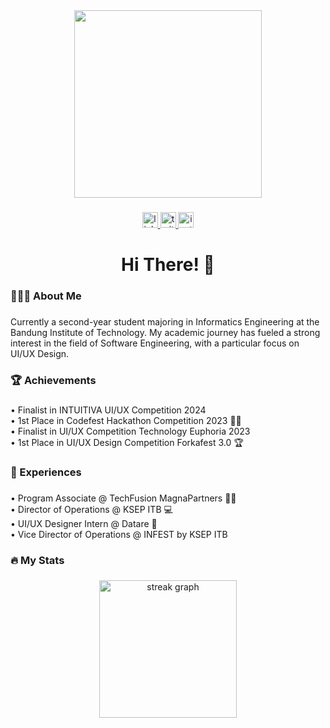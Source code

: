 <div align="center">
  <img height="300" src="https://i.pinimg.com/originals/8a/bc/28/8abc2816d74e32ee53c2f9e3807b19d6.gif"  />
</div>

###

<div align="center">
  <a href="nkedin.com/in/atqiyahaydar/" target="_blank">
    <img src="https://img.shields.io/static/v1?message=LinkedIn&logo=linkedin&label=&color=0077B5&logoColor=white&labelColor=&style=for-the-badge" height="25" alt="linkedin logo"  />
  </a>
  <a href="https://x.com/atqiyahaydar" target="_blank">
    <img src="https://img.shields.io/static/v1?message=Twitter&logo=twitter&label=&color=1DA1F2&logoColor=white&labelColor=&style=for-the-badge" height="25" alt="twitter logo"  />
  </a>
  <a href="https://www.instagram.com/atqiyahaydar/" target="_blank">
    <img src="https://img.shields.io/static/v1?message=Instagram&logo=instagram&label=&color=E4405F&logoColor=white&labelColor=&style=for-the-badge" height="25" alt="instagram logo"  />
  </a>
</div>

###

<h1 align="center">Hi There! 👋</h1>

###

<h3 align="left">🧑🏻‍💻  About Me</h3>

###

<p align="left">Currently a second-year student majoring in Informatics Engineering at the Bandung Institute of Technology. My academic journey has fueled a strong interest in the field of Software Engineering, with a particular focus on UI/UX Design.</p>

###

<h3 align="left">🏆 Achievements</h3>

###

<p align="left">• Finalist in INTUITIVA UI/UX Competition 2024<br>• 1st Place in Codefest Hackathon Competition 2023 👨‍💻<br>• Finalist in UI/UX Competition Technology Euphoria 2023<br>• 1st Place in UI/UX Design Competition Forkafest 3.0 🏆</p>

###

<h3 align="left">💼 Experiences</h3>

###

<p align="left">• Program Associate @ TechFusion MagnaPartners 👨‍💻 <br>• Director of Operations @ KSEP ITB 💻<br>• UI/UX Designer Intern @ Datare 🏥<br>• Vice Director of Operations @ INFEST by KSEP ITB</p>

###

<h3 align="left">🔥   My Stats</h3>

###

<div align="center">
  <img src="https://streak-stats.demolab.com?user=AtqiyaHaydar&locale=en&mode=daily&theme=dark&hide_border=false&border_radius=5&order=3" height="220" alt="streak graph"  />
</div>

###
